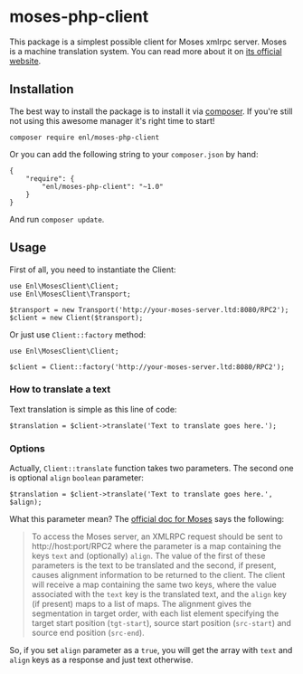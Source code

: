 moses-php-client
================

This package is a simplest possible client for Moses xmlrpc server. Moses is a machine translation system. 
You can read more about it on [its official website](http://statmt.org/moses).

Installation
----------------

The best way to install the package is to install it via [composer](http://getcomposer.org). If you're still not using this awesome manager it's right time to start!


    composer require enl/moses-php-client

Or you can add the following string to your `composer.json` by hand:

    {
        "require": {
            "enl/moses-php-client": "~1.0"
        }
    }

And run `composer update`.

Usage
-----------------

First of all, you need to instantiate the Client:

    use Enl\MosesClient\Client;
    use Enl\MosesClient\Transport;

    $transport = new Transport('http://your-moses-server.ltd:8080/RPC2');
    $client = new Client($transport);

Or just use `Client::factory` method:

    use Enl\MosesClient\Client;

    $client = Client::factory('http://your-moses-server.ltd:8080/RPC2');


### How to translate a text ###

Text translation is simple as this line of code:

    $translation = $client->translate('Text to translate goes here.');

### Options ###

Actually, `Client::translate` function takes two parameters. The second one is optional `align` `boolean` parameter:

    $translation = $client->translate('Text to translate goes here.', $align);

What this parameter mean? The [official doc for Moses](http://www.statmt.org/moses/?n=Advanced.Moses) says the following:

> To access the Moses server, an XMLRPC request should be sent to http://host:port/RPC2 where the parameter is a map containing the keys `text` and (optionally) `align`. The value of the first of these parameters is the text to be translated and the second, if present, causes alignment information to be returned to the client. The client will receive a map containing the same two keys, where the value associated with the `text` key is the translated text, and the `align` key (if present) maps to a list of maps. The alignment gives the segmentation in target order, with each list element specifying the target start position (`tgt-start`), source start position (`src-start`) and source end position (`src-end`).

So, if you set `align` parameter as a `true`, you will get the array with `text` and `align` keys as a response and just text otherwise.




